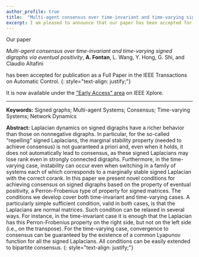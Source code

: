```yaml
---
author_profile: true
title:  "Multi-agent consensus over time-invariant and time-varying signed digraphs via eventual positivity"
excerpt: I am pleased to announce that our paper has been accepted for publication in the IEEE Transactions on Automatic Control..
---
```


Our paper

*Multi-agent consensus over time-invariant and time-varying signed digraphs via eventual positivity*, **A. Fontan**, L. Wang,  Y. Hong, G. Shi, and Claudio Altafini

has been accepted for publication as a Full Paper in the IEEE Transactions on Automatic Control.
{: style="text-align: justify;"}

It is now available under the ["Early Access" area](https://ieeexplore.ieee.org/document/9965602) on IEEE Xplore.

---
**Keywords:** Signed graphs; Multi-agent Systems; Consensus; Time-varying Systems; Network Dynamics


**Abstract:**
Laplacian dynamics on signed digraphs have a richer behavior than those on nonnegative digraphs. 
In particular, for the so-called “repelling” signed Laplacians, the marginal stability property (needed to achieve consensus) 
is not guaranteed a priori and, even when it holds, it does not automatically lead to consensus, 
as these signed Laplacians may lose rank even in strongly connected digraphs. Furthermore, in the time-varying case, 
instability can occur even when switching in a family of systems each of which corresponds to a marginally stable signed Laplacian 
with the correct corank. In this paper we present novel conditions for achieving consensus on signed digraphs based on the property 
of eventual positivity, a Perron-Frobenius type of property for signed matrices. The conditions we develop cover both time-invariant 
and time-varying cases. A particularly simple sufficient condition, valid in both cases, is that the Laplacians are normal matrices. 
Such condition can be relaxed in several ways. For instance, in the time-invariant case it is enough that the Laplacian has this 
Perron-Frobenius property on the right side, but not on the left side (i.e., on the transpose). For the time-varying case, 
convergence to consensus can be guaranteed by the existence of a common Lyapunov function for all the signed Laplacians. 
All conditions can be easily extended to bipartite consensus.
{: style="text-align: justify;"}

